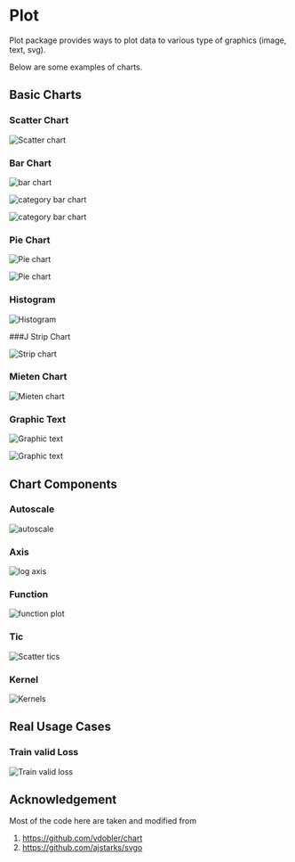 # Plot

Plot package provides ways to plot data to various type of graphics (image, text, svg).

Below are some examples of charts.

## Basic Charts

### Scatter Chart

![Scatter chart](scatter/scatter-chart.png)

### Bar Chart

![bar chart](bar/bar-chart.png)

![category bar chart](bar/category-bar1.png)

![category bar chart](bar/category-bar2.png)

### Pie Chart

![Pie chart](pie/piechart1.png)

![Pie chart](pie/piechart2.png)

### Histogram

![Histogram](histogram/histogram.png)

###J Strip Chart

![Strip chart](strip/strip-chart.png)

### Mieten Chart

![Mieten chart](mieten/mieten-chart.png)

### Graphic Text

![Graphic text](text/text.svg)

![Graphic text](text/text-graphics.png)

## Chart Components

### Autoscale

![autoscale](autoscale/autoscale.png)

### Axis

![log axis](axis/log-axis.png)

### Function

![function plot ](func/func-plot.png)

### Tic

![Scatter tics](tic/scatter-tics.png)

### Kernel

![Kernels](kernel/kernels.png)

## Real Usage Cases

### Train valid Loss

![Train valid loss](loss/loss.png)

## Acknowledgement

Most of the code here are taken and modified from

1. https://github.com/vdobler/chart
2. https://github.com/ajstarks/svgo


